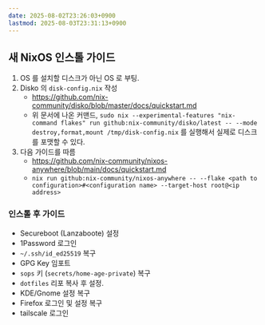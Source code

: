```yaml
---
date: 2025-08-02T23:26:03+0900
lastmod: 2025-08-03T23:31:13+0900
---
```


## 새 NixOS 인스톨 가이드

1. OS 를 설치할 디스크가 아닌 OS 로 부팅.
2. Disko 의 `disk-config.nix` 작성
    - <https://github.com/nix-community/disko/blob/master/docs/quickstart.md>
    - 위 문서에 나온 커맨드, `sudo nix --experimental-features "nix-command flakes" run github:nix-community/disko/latest -- --mode destroy,format,mount /tmp/disk-config.nix` 를 실행해서 실제로 디스크를 포맷할 수 있다.
3. 다음 가이드를 따름
    - <https://github.com/nix-community/nixos-anywhere/blob/main/docs/quickstart.md>
    - `nix run github:nix-community/nixos-anywhere -- --flake <path to configuration>#<configuration name> --target-host root@<ip address>`

### 인스톨 후 가이드

- Secureboot (Lanzaboote) 설정
- 1Password 로그인
- `~/.ssh/id_ed25519` 복구
- GPG Key 임포트
- `sops` 키 (`secrets/home-age-private`) 복구
- `dotfiles` 리포 복사 후 설정.
- KDE/Gnome 설정 복구
- Firefox 로그인 및 설정 복구
- tailscale 로그인

<!--
vi:ft:sw=4
-->
